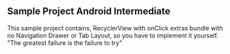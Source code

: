 Sample Project Android Intermediate
---
This sample project contains, RecyclerView with onClick extras bundle with no Navigation Drawer or Tab Layout, so you have to implement it yourself.
"The greatest failure is the failure to try"